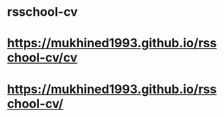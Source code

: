 # rsschool-cv
# https://mukhined1993.github.io/rsschool-cv/cv
# https://mukhined1993.github.io/rsschool-cv/
